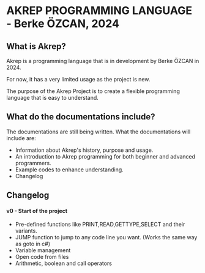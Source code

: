 # AKREP PROGRAMMING LANGUAGE - Berke ÖZCAN, 2024

## What is Akrep?

Akrep is a programming language that is in development by Berke ÖZCAN in 2024.

For now, it has a very limited usage as the project is new. 

The purpose of the Akrep Project is to create a flexible programming language that is easy to understand.


## What do the documentations include?

The documentations are still being written. What the documentations will include are:

- Information about Akrep's history, purpose and usage.
- An introduction to Akrep programming for both beginner and advanced programmers.
- Example codes to enhance understanding.
- Changelog

## Changelog

#### v0 - Start of the project

- Pre-defined functions like PRINT,READ,GETTYPE,SELECT and their variants.
- JUMP function to jump to any code line you want. (Works the same way as goto in c#)
- Variable management
- Open code from files
- Arithmetic, boolean and call operators
